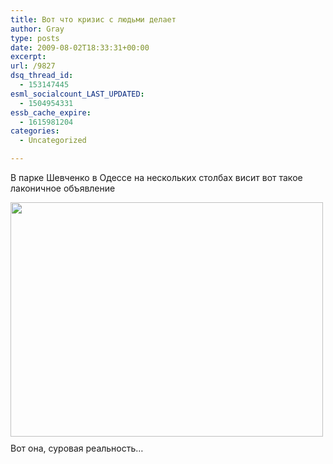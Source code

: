 ```yaml
---
title: Вот что кризис с людьми делает
author: Gray
type: posts
date: 2009-08-02T18:33:31+00:00
excerpt:
url: /9827
dsq_thread_id:
  - 153147445
esml_socialcount_LAST_UPDATED:
  - 1504954331
essb_cache_expire:
  - 1615981204
categories:
  - Uncategorized

---
```








<p style="clear: both">
  В парке Шевченко в Одессе на нескольких столбах висит вот такое лаконичное объявление
</p>

<p style="clear: both">
  <a href="http://fotki.yandex.ru/users/gray7400/view/204249/" class="image-link"><img src="https://i2.wp.com/img-fotki.yandex.ru/get/3613/gray7400.66/0_31dd9_3b21008e_L.jpg?resize=500%2C375" height="375" align="left" width="500" style=" display: inline; float: left; margin: 0 10px 10px 0;" data-recalc-dims="1" /></a><br style="clear: both" />Вот она, суровая реальность&#8230;
</p>

<p style="clear: both">
  <p style="clear: both">